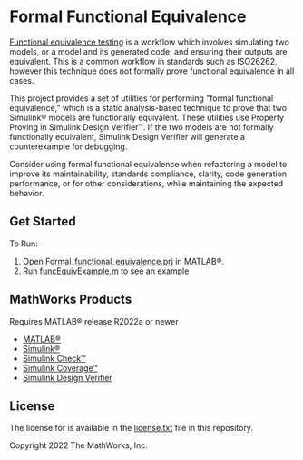 # Formal Functional Equivalence

[Functional equivalence testing](https://www.mathworks.com/help/sltest/ug/back-to-back-equivalence-testing.html) is a workflow which involves simulating two models, or a model and its generated code, and ensuring their outputs are equivalent. This is a common workflow in standards such as ISO26262, however this technique does not formally prove functional equivalence in all cases.

This project provides a set of utilities for performing "formal functional equivalence," which is a static analysis-based technique to prove that two Simulink&reg; models are functionally equivalent. These utilities use Property Proving in Simulink Design Verifier&trade;. If the two models are not formally functionally equivalent, Simulink Design Verifier will generate a counterexample for debugging.

Consider using formal functional equivalence when refactoring a model to improve its maintainability, standards compliance, clarity, code generation performance, or for other considerations, while maintaining the expected behavior.

## Get Started
To Run:
1. Open [Formal_functional_equivalence.prj](https://github.com/mathworks/formal-functional-equivalence/blob/master/Formal_functional_equivalence.prj) in MATLAB&reg;. 
2. Run [funcEquivExample.m](https://github.com/mathworks/formal-functional-equivalence/blob/master/funcEquivExample.m) to see an example

## MathWorks Products
Requires MATLAB&reg; release R2022a or newer
* [MATLAB&reg;](https://www.mathworks.com/products/matlab.html)
* [Simulink&reg;](https://www.mathworks.com/products/simulink.html)
* [Simulink Check&trade;](https://www.mathworks.com/products/simulink-check.html)
* [Simulink Coverage&trade;](https://www.mathworks.com/products/simulink-coverage.html)
* [Simulink Design Verifier](https://www.mathworks.com/products/simulink-design-verifier.html)

## License
The license for  is available in the [license.txt](https://github.com/mathworks/formal-functional-equivalence/blob/master/license.txt) file in this repository.


Copyright 2022 The MathWorks, Inc.
